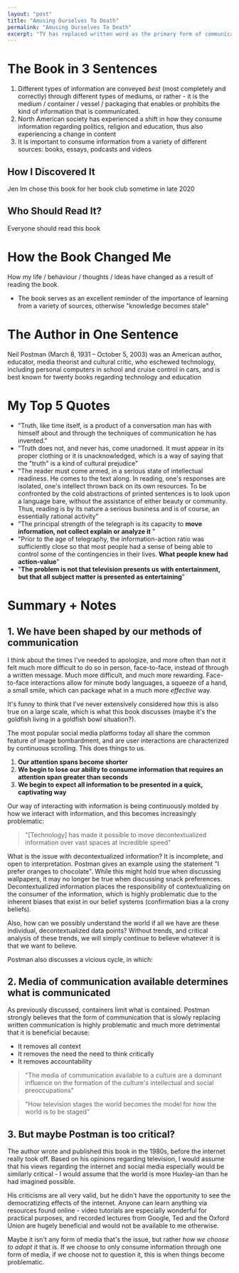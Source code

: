 ```yaml
---
layout: "post"
title: "Amusing Ourselves To Death"
permalink: "Amusing Ourselves To Death"
excerpt: "TV has replaced written word as the primary form of communication on topics such as education, politics and religion, and Niel Postman believed that this is problematic."
---
```

# The Book in 3 Sentences

1. Different types of information are conveyed *best* (most completely and correctly) through different types of mediums, or rather - it is the medium /  container / vessel / packaging that enables or prohibits the kind of information that is communicated.
2. North American society has experienced a shift in how they consume information regarding politics, religion and education, thus also experiencing a change in content 
3. It is important to consume information from a variety of different sources: books, essays, podcasts and videos 

## How I Discovered It

Jen Im chose this book for her book club sometime in late 2020

## Who Should Read It?

Everyone should read this book

# How the Book Changed Me

How my life / behaviour / thoughts / ideas have changed as a result of reading the book.

- The book serves as an excellent reminder of the importance of learning from a variety of sources, otherwise "knowledge becomes stale"

# The Author in One Sentence

Neil Postman (March 8, 1931 – October 5, 2003) was an American author, educator, media theorist and cultural critic, who eschewed technology, including personal computers in school and cruise control in cars, and is best known for twenty books regarding technology and education

# My Top 5 Quotes

- "Truth, like time itself, is a product of a conversation man has with himself about and through the techniques of communication he has invented."
- "Truth does not, and never has, come unadorned. It must appear in its proper clothing or it is unacknowledged, which is a way of saying that the "truth" is a kind of cultural prejudice"
- "The reader must come armed, in a serious state of intellectual readiness. He comes to the text along. In reading, one's responses are isolated, one's intellect thrown back on its own resources. To be confronted by the cold abstractions of printed sentences is to look upon a language bare, without the assistance of either beauty or community. Thus, reading is by its nature a serious business and is of course, an essentially rational activity"
- "The principal strength of the telegraph is its capacity to **move information, not collect explain or analyze it** "
- "Prior to the age of telegraphy, the information-action ratio was sufficiently close so that most people had a sense of being able to control some of the contingencies in their lives. **What people knew had action-value**"
- "**The problem is not that television presents us with entertainment, but that all subject matter is presented as entertaining**"

# Summary + Notes

## 1. We have been shaped by our methods of communication

I think about the times I've needed to apologize, and more often than not it felt much more difficult to do so in person, face-to-face, instead of through a written message. Much more difficult, and much more rewarding. Face-to-face interactions allow for minute body languages, a squeeze of a hand, a small smile, which can package what in a much more *effective* way. 

It's funny to think that I've never extensively considered how this is also true on a large scale, which is what this book discusses (maybe it's the goldfish living in a goldfish bowl situation?). 

The most popular social media platforms today all share the common feature of image bombardment, and are user interactions are characterized by continuous scrolling. This does things to us. 

1. **Our attention spans become shorter**
2. **We begin to lose our ability to consume information that requires an attention span greater than seconds** 
3. **We begin to expect all information to be presented in a quick, captivating way**

Our way of interacting with information is being continuously molded by how we interact with information, and this becomes increasingly problematic:

> "[Technology] has made it possible to move decontextualized information over vast spaces at incredible speed"

What is the issue with decontextualized information? It is incomplete, and open to interpretation. Postman gives an example using the statement "I prefer oranges to chocolate". While this might hold true when discussing wallpapers, it may no longer be true when discussing snack preferences. Decontextualized information places the responsibility of contextualizing on the consumer of the information, which is highly problematic due to the inherent biases that exist in our belief systems (confirmation bias a la crony beliefs). 

Also, how can we possibly understand the world if all we have are these individual, decontextualized data points? Without trends, and critical analysis of these trends, we will simply continue to believe whatever it is that we want to believe.

Postman also discusses a vicious cycle, in which:

## 2. Media of communication available determines what is communicated

As previously discussed, containers limit what is contained. Postman strongly believes that the form of communication that is slowly replacing written communication is highly problematic and much more detrimental that it is beneficial because:

- It removes all context
- It removes the need the need to think critically
- It removes accountability

> "The media of communication available to a culture are a dominant influence on the formation of the culture's intellectual and social preoccupations"

> "How television stages the world becomes the model for how the world is to be staged"

## 3. But maybe Postman is too critical?

The author wrote and published this book in the 1980s, before the internet really took off. Based on his opinions regarding television, I would assume that his views regarding the internet and social media especially would be similarly critical - I would assume that the world is more Huxley-ian than he had imagined possible. 

His criticisms are all very valid, but he didn't have the opportunity to see the democratizing effects of the internet. Anyone can learn anything via resources found online - video tutorials are especially wonderful for practical purposes, and recorded lectures from Google, Ted and the Oxford Union are hugely beneficial and would not be available to me otherwise. 

Maybe it isn't any form of media that's the issue, but rather *how we choose to adopt it* that is. If we choose to only consume information through one form of media, if we choose not to question it, this is when things become problematic.